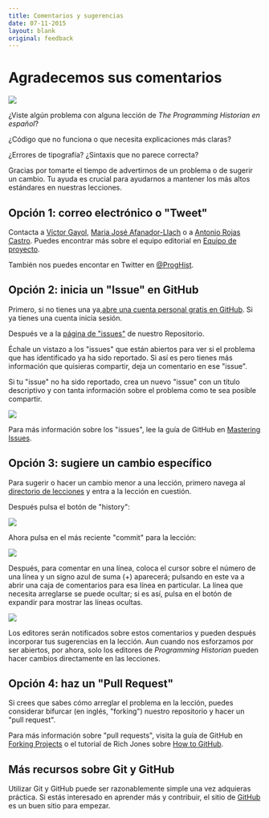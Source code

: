 ```yaml
---
title: Comentarios y sugerencias
date: 07-11-2015
layout: blank
original: feedback
---
```


# Agradecemos sus comentarios

<img src="{{site.baseurl}}/images/reader-sm.png" class="garnish rounded float-left" />

¿Viste algún problema con alguna lección de *The Programming Historian en español*?

¿Código que no funciona o que necesita explicaciones más claras?

¿Errores de tipografía? ¿Sintaxis que no parece correcta?

Gracias por tomarte el tiempo de advertirnos de un problema o de sugerir un cambio. Tu ayuda es crucial para ayudarnos a mantener los más altos estándares en nuestras lecciones.


## Opción 1: correo electrónico o "Tweet"

Contacta a <a href="mailto:vgayol@colmich.edu.mx">Víctor Gayol</a>, <a href="mailto:mariajose@neogranadina.org">Maria José Afanador-Llach</a> o a <a href="mailto:rojas.castro.antonio@gmail.com">Antonio Rojas Castro</a>. Puedes encontrar más sobre el equipo editorial en [Equipo de proyecto](./equipo-de-proyecto.html).

También nos puedes encontar en Twitter en [@ProgHist](https://twitter.com/proghist).

## Opción 2: inicia un "Issue" en GitHub

Primero, si no tienes una ya,[abre una cuenta personal gratis en GitHub](https://help.github.com/articles/signing-up-for-a-new-github-account). Si ya tienes una cuenta inicia sesión.

Después ve a la [página de "issues"](https://github.com/programminghistorian/jekyll/issues?state=open) de nuestro Repositorio.

Échale un vistazo a los "issues" que están abiertos para ver si el problema que has identificado ya ha sido reportado. Si así es pero tienes más información que quisieras compartir, deja un comentario en ese "issue".

Si tu "issue" no ha sido reportado, crea un nuevo "issue" con un título descriptivo y con tanta información sobre el problema como te sea posible compartir.

![](https://cloud.githubusercontent.com/assets/1126864/3697100/52b37768-139e-11e4-816e-c3eee5516997.png)

Para más información sobre los "issues", lee la guía de GitHub en [Mastering Issues](https://guides.github.com/features/issues/).

## Opción 3: sugiere un cambio específico

Para sugerir o hacer un cambio menor a una lección, primero navega al [directorio de lecciones](https://github.com/programminghistorian/jekyll/tree/gh-pages/es/lecciones) y entra a la lección en cuestión.

Después pulsa el botón de "history":

![](https://cloud.githubusercontent.com/assets/1126864/4781623/36c1e29e-5cb2-11e4-9ed8-df952fbd4a0b.png)

Ahora pulsa en el más reciente "commit" para la lección:

![](https://cloud.githubusercontent.com/assets/1126864/4781629/901b4330-5cb2-11e4-9bc9-d211daa5e987.png)

Después, para comentar en una línea, coloca el cursor sobre el número de una línea y un signo azul de suma (+) aparecerá; pulsando en este va a abrir una caja de comentarios para esa línea en particular. La línea que necesita arreglarse se puede ocultar; si es así, pulsa en el botón de expandir para mostrar las líneas ocultas.

![](https://cloud.githubusercontent.com/assets/1126864/4781633/27b780b4-5cb3-11e4-81aa-0ed217b94a2f.png)

Los editores serán notificados sobre estos comentarios y pueden después incorporar tus sugerencias en la lección. Aun cuando nos esforzamos por ser abiertos, por ahora, solo los editores de _Programming Historian_ pueden hacer cambios directamente en las lecciones.


## Opción 4: haz un "Pull Request"

Si crees que sabes cómo arreglar el problema en la lección, puedes considerar bifurcar (en inglés, "forking") nuestro repositorio y hacer un "pull request".

Para más información sobre "pull requests", visita la guía de GitHub en [Forking Projects](https://guides.github.com/activities/forking/) o el tutorial de Rich Jones sobre [How to GitHub](https://gun.io/blog/how-to-github-fork-branch-and-pull-request/).

## Más recursos sobre Git y GitHub

Utilizar Git y GitHub puede ser razonablemente simple una vez adquieras práctica. Si estás interesado en aprender más y contribuir, el sitio de [GitHub](https://help.github.com/articles/good-resources-for-learning-git-and-github/) es un buen sitio para empezar.
